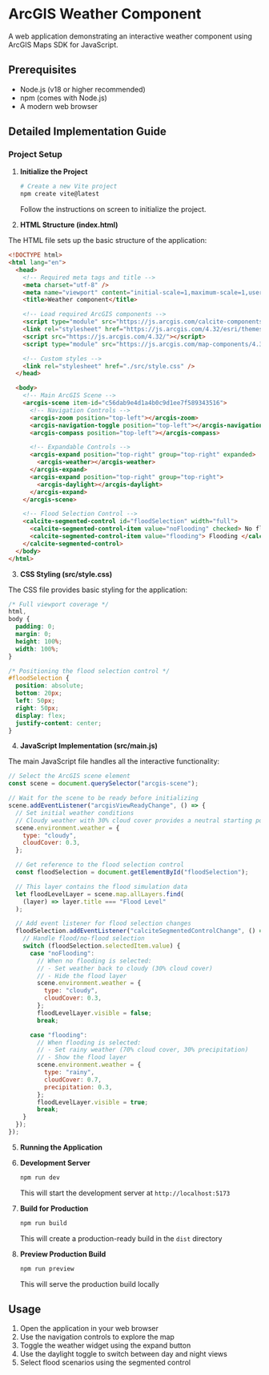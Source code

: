 # ArcGIS Weather Component

A web application demonstrating an interactive weather component using ArcGIS Maps SDK for JavaScript.

## Prerequisites

- Node.js (v18 or higher recommended)
- npm (comes with Node.js)
- A modern web browser

## Detailed Implementation Guide

### Project Setup

1. **Initialize the Project**
   ```bash
   # Create a new Vite project
   npm create vite@latest
   ```
   Follow the instructions on screen to initialize the project.

2. **HTML Structure (index.html)**

The HTML file sets up the basic structure of the application:

```html
<!DOCTYPE html>
<html lang="en">
  <head>
    <!-- Required meta tags and title -->
    <meta charset="utf-8" />
    <meta name="viewport" content="initial-scale=1,maximum-scale=1,user-scalable=no" />
    <title>Weather component</title>

    <!-- Load required ArcGIS components -->
    <script type="module" src="https://js.arcgis.com/calcite-components/3.0.3/calcite.esm.js"></script>
    <link rel="stylesheet" href="https://js.arcgis.com/4.32/esri/themes/light/main.css" />
    <script src="https://js.arcgis.com/4.32/"></script>
    <script type="module" src="https://js.arcgis.com/map-components/4.32/arcgis-map-components.esm.js"></script>

    <!-- Custom styles -->
    <link rel="stylesheet" href="./src/style.css" />
  </head>

  <body>
    <!-- Main ArcGIS Scene -->
    <arcgis-scene item-id="c56dab9e4d1a4b0c9d1ee7f589343516">
      <!-- Navigation Controls -->
      <arcgis-zoom position="top-left"></arcgis-zoom>
      <arcgis-navigation-toggle position="top-left"></arcgis-navigation-toggle>
      <arcgis-compass position="top-left"></arcgis-compass>

      <!-- Expandable Controls -->
      <arcgis-expand position="top-right" group="top-right" expanded>
        <arcgis-weather></arcgis-weather>
      </arcgis-expand>
      <arcgis-expand position="top-right" group="top-right">
        <arcgis-daylight></arcgis-daylight>
      </arcgis-expand>
    </arcgis-scene>

    <!-- Flood Selection Control -->
    <calcite-segmented-control id="floodSelection" width="full">
      <calcite-segmented-control-item value="noFlooding" checked> No flooding </calcite-segmented-control-item>
      <calcite-segmented-control-item value="flooding"> Flooding </calcite-segmented-control-item>
    </calcite-segmented-control>
  </body>
</html>
```

3. **CSS Styling (src/style.css)**

The CSS file provides basic styling for the application:

```css
/* Full viewport coverage */
html,
body {
  padding: 0;
  margin: 0;
  height: 100%;
  width: 100%;
}

/* Positioning the flood selection control */
#floodSelection {
  position: absolute;
  bottom: 20px;
  left: 50px;
  right: 50px;
  display: flex;
  justify-content: center;
}
```

4. **JavaScript Implementation (src/main.js)**

The main JavaScript file handles all the interactive functionality:

```javascript
// Select the ArcGIS scene element
const scene = document.querySelector("arcgis-scene");

// Wait for the scene to be ready before initializing
scene.addEventListener("arcgisViewReadyChange", () => {
  // Set initial weather conditions
  // Cloudy weather with 30% cloud cover provides a neutral starting point
  scene.environment.weather = {
    type: "cloudy",
    cloudCover: 0.3,
  };

  // Get reference to the flood selection control
  const floodSelection = document.getElementById("floodSelection");

  // This layer contains the flood simulation data
  let floodLevelLayer = scene.map.allLayers.find(
    (layer) => layer.title === "Flood Level"
  );

  // Add event listener for flood selection changes
  floodSelection.addEventListener("calciteSegmentedControlChange", () => {
    // Handle flood/no-flood selection
    switch (floodSelection.selectedItem.value) {
      case "noFlooding":
        // When no flooding is selected:
        // - Set weather back to cloudy (30% cloud cover)
        // - Hide the flood layer
        scene.environment.weather = {
          type: "cloudy",
          cloudCover: 0.3,
        };
        floodLevelLayer.visible = false;
        break;

      case "flooding":
        // When flooding is selected:
        // - Set rainy weather (70% cloud cover, 30% precipitation)
        // - Show the flood layer
        scene.environment.weather = {
          type: "rainy",
          cloudCover: 0.7,
          precipitation: 0.3,
        };
        floodLevelLayer.visible = true;
        break;
    }
  });
});
```

5. **Running the Application**

1. **Development Server**
   ```bash
   npm run dev
   ```
   This will start the development server at `http://localhost:5173`

2. **Build for Production**
   ```bash
   npm run build
   ```
   This will create a production-ready build in the `dist` directory

3. **Preview Production Build**
   ```bash
   npm run preview
   ```
   This will serve the production build locally

## Usage

1. Open the application in your web browser
2. Use the navigation controls to explore the map
3. Toggle the weather widget using the expand button
4. Use the daylight toggle to switch between day and night views
5. Select flood scenarios using the segmented control
